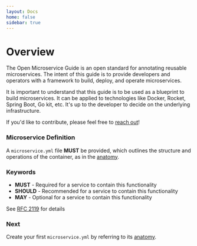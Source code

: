 ```yaml
---
layout: Docs
home: false
sidebar: true
---
```


# Overview

The Open Microservice Guide is an open standard for annotating reusable microservices. 
The intent of this guide is to provide developers and operators with a framework to build, 
deploy, and operate microservices.

It is important to understand that this guide is to be used as a blueprint to build microservices. 
It can be applied to technologies like Docker, Rocket, Spring Boot, Go kit, etc. 
It's up to the developer to decide on the underlying infrastructure.

If you'd like to contribute, please feel free to [reach out](https://microservice.guide/#contact)!

### Microservice Definition
A `microservice.yml` file **MUST** be provided, which outlines the structure and operations 
of the container, as in the [anatomy](/introduction/anatomy/).

### Keywords

- **MUST** - Required for a service to contain this functionality
- **SHOULD** - Recommended for a service to contain this functionality
- **MAY** - Optional for a service to contain this functionality

See [RFC 2119](https://tools.ietf.org/html/rfc2119) for details

### Next
Create your first `microservice.yml` by referring to its [anatomy](/introduction/anatomy/).
